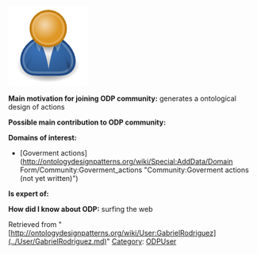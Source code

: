 [![Image:ODPUser.png](../images/a/a6/ODPUser.png)](../Image/ODPUser.png.md "Image:ODPUser.png")




  





__Main motivation for joining ODP community:__ generates a ontological design of actions


__Possible main contribution to ODP community:__


__Domains of interest:__



* [Goverment actions](http://ontologydesignpatterns.org/wiki/Special:AddData/Domain Form/Community:Goverment_actions "Community:Goverment actions (not yet written)")


__Is expert of:__


  

__How did I know about ODP:__ surfing the web






Retrieved from "[http://ontologydesignpatterns.org/wiki/User:GabrielRodriguez](../User/GabrielRodriguez.md)"
 [Category](http://ontologydesignpatterns.org/wiki/Special:Categories "Special:Categories"): [ODPUser](../Category/ODPUser.md "Category:ODPUser")